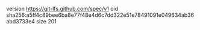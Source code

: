 version https://git-lfs.github.com/spec/v1
oid sha256:a5ff4c89bee6ba8e77f48e4d6c7dd322e51e78491091e049634ab36abd3733e4
size 201
